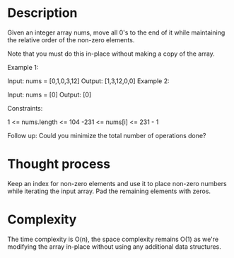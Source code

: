 # Description

Given an integer array nums, move all 0's to the end of it while maintaining the relative order of the non-zero elements.

Note that you must do this in-place without making a copy of the array.

 

Example 1:

Input: nums = [0,1,0,3,12]
Output: [1,3,12,0,0]
Example 2:

Input: nums = [0]
Output: [0]
 

Constraints:

1 <= nums.length <= 104
-231 <= nums[i] <= 231 - 1
 

Follow up: Could you minimize the total number of operations done?

# Thought process

Keep an index for non-zero elements and use it to place non-zero numbers while iterating the input array. 
Pad the remaining elements with zeros.

# Complexity
The  time complexity is O(n), the space complexity remains O(1) as we're modifying the array in-place without using any additional data structures.
